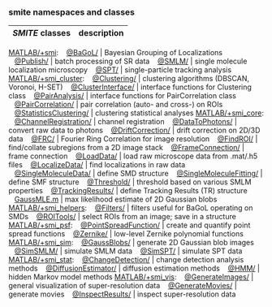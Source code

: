 ### smite namespaces and classes

|***SMITE*** classes|description|
-------------|---
[MATLAB/+smi](../MATLAB/+smi/README.md):
&nbsp;&nbsp;&nbsp;[@BaGoL/](../MATLAB/+smi/@BaGoL/README.md)                    | Bayesian Grouping of Localizations
&nbsp;&nbsp;&nbsp;[@Publish/](../MATLAB/+smi/@Publish/README.md)                | batch processing of SR data
&nbsp;&nbsp;&nbsp;[@SMLM/](../MATLAB/+smi/@SMLM/README.md)                      | single molecule localization microscopy
&nbsp;&nbsp;&nbsp;[@SPT/](../MATLAB/+smi/@SPT/README.md)                        | single-particle tracking analysis
[MATLAB/+smi_cluster](../MATLAB/+smi_cluster/README.md):
&nbsp;&nbsp;&nbsp;[@Clustering/](../MATLAB/+smi_cluster/@Clustering/README.md)  | clustering algorithms (DBSCAN, Voronoi, H-SET)
&nbsp;&nbsp;&nbsp;[@ClusterInterface/](../MATLAB/+smi_cluster/@ClusterInterface/README.md)         | interface functions for Clustering class
&nbsp;&nbsp;&nbsp;[@PairAnalysis/](../MATLAB/+smi_cluster/@PairAnalysis/README.md)                 | interface functions for PairCorrelation class
&nbsp;&nbsp;&nbsp;[@PairCorrelation/](../MATLAB/+smi_cluster/@PairCorrelation/README.md)           | pair correlation (auto- and cross-) on ROIs
&nbsp;&nbsp;&nbsp;[@StatisticsClustering/](../MATLAB/+smi_cluster/@StatisticsClustering/README.md) | clustering statistical analyses
[MATLAB/+smi_core](../MATLAB/+smi_core/README.md):
&nbsp;&nbsp;&nbsp;[@ChannelRegistration/](../MATLAB/+smi_core/@ChannelRegistration/README.md)      | channel registration
&nbsp;&nbsp;&nbsp;[@DataToPhotons/](../MATLAB/+smi_core/@DataToPhotons/README.md)                  | convert raw data to photons
&nbsp;&nbsp;&nbsp;[@DriftCorrection/](../MATLAB/+smi_core/@DriftCorrection/README.md)              | drift correction on 2D/3D data
&nbsp;&nbsp;&nbsp;[@FRC/](../MATLAB/+smi_core/@FRC/README.md)                   | Fourier Ring Correlation for image resolution
&nbsp;&nbsp;&nbsp;[@FindROI/](../MATLAB/+smi_core/@FindROI/README.md)           | find/collate subregions from a 2D image stack
&nbsp;&nbsp;&nbsp;[@FrameConnection/](../MATLAB/+smi_core/@FrameConnection/README.md)              | frame connection
&nbsp;&nbsp;&nbsp;[@LoadData/](../MATLAB/+smi_core/@LoadData/README.md)         | load raw microscope data from .mat/.h5 files
&nbsp;&nbsp;&nbsp;[@LocalizeData/](../MATLAB/+smi_core/@LocalizeData/README.md) | find localizations in raw data
&nbsp;&nbsp;&nbsp;[@SingleMoleculeData/](../MATLAB/+smi_core/@SingleMoleculeData/README.md)        | define SMD structure
&nbsp;&nbsp;&nbsp;[@SingleMoleculeFitting/](../MATLAB/+smi_core/@SingleMoleculeFitting/README.md)  | define SMF structure
&nbsp;&nbsp;&nbsp;[@Threshold/](../MATLAB/+smi_core/@Threshold/README.md)       | threshold based on various SMLM properties
&nbsp;&nbsp;&nbsp;[@TrackingResults/](../MATLAB/+smi_core/@TrackingResults/README.md)              | define Tracking Results (TR) structure
&nbsp;&nbsp;&nbsp;[GaussMLE.m](../MATLAB/+smi_core/GaussMLE.m/README.md)        | max likelihood estimate of 2D Gaussian blobs
[MATLAB/+smi_helpers](../MATLAB/+smi_helpers/README.md):
&nbsp;&nbsp;&nbsp;[@Filters/](../MATLAB/+smi_helpers/@Filters/README.md)        | filters useful for BaGoL operating on SMDs
&nbsp;&nbsp;&nbsp;[@ROITools/](../MATLAB/+smi_helpers/@ROITools/README.md)      | select ROIs from an image; save in a structure
[MATLAB/+smi_psf](../MATLAB/+smi_psf/README.md):
&nbsp;&nbsp;&nbsp;[@PointSpreadFunction/](../MATLAB/+smi_psf/@PointSpreadFunction/README.md)       | create and quantify point spread functions
&nbsp;&nbsp;&nbsp;[@Zernike/](../MATLAB/+smi_psf/@Zernike/README.md)            | low-level Zernike polynomial functions
[MATLAB/+smi_sim](../MATLAB/+smi_sim/README.md):
&nbsp;&nbsp;&nbsp;[@GaussBlobs/](../MATLAB/+smi_sim/@GaussBlobs/README.md)      | generate 2D Gaussian blob images
&nbsp;&nbsp;&nbsp;[@SimSMLM/](../MATLAB/+smi_sim/@SimSMLM/README.md)            | simulate SMLM data
&nbsp;&nbsp;&nbsp;[@SimSPT/](../MATLAB/+smi_sim/@SimSPT/README.md)              | simulate SPT data
[MATLAB/+smi_stat](../MATLAB/+smi_stat/README.md):
&nbsp;&nbsp;&nbsp;[@ChangeDetection/](../MATLAB/+smi_stat/@ChangeDetection/README.md)              | change detection analysis methods
&nbsp;&nbsp;&nbsp;[@DiffusionEstimator/](../MATLAB/+smi_stat/@DiffusionEstimator/README.md)        | diffusion estimation methods
&nbsp;&nbsp;&nbsp;[@HMM/](../MATLAB/+smi_stat/@HMM/README.md)                   | hidden Markov model methods
[MATLAB/+smi_vis](../MATLAB/+smi_vis/README.md):
&nbsp;&nbsp;&nbsp;[@GenerateImages/](../MATLAB/+smi_vis/@GenerateImages/README.md)                 | general visualization of super-resolution data
&nbsp;&nbsp;&nbsp;[@GenerateMovies/](../MATLAB/+smi_vis/@GenerateMovies/README.md)                 | generate movies
&nbsp;&nbsp;&nbsp;[@InspectResults/](../MATLAB/+smi_vis/@InspectResults/README.md)                 | inspect super-resolution data
